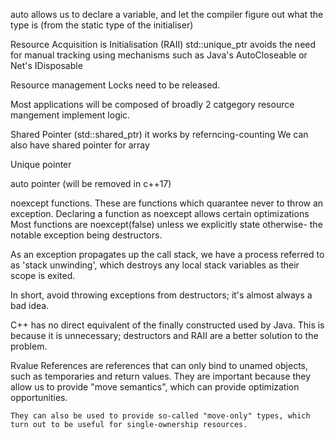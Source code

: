 auto allows us to declare a variable, and let the compiler figure out what the type is (from the static type of the initialiser)

Resource Acquisition is Initialisation (RAII)
    std::unique_ptr
    avoids the need for manual tracking using mechanisms such as Java's AutoCloseable or Net's IDisposable

Resource management
    Locks need to be released.

Most applications will be composed of broadly 2 catgegory
    resource mangement
    implement logic.

Shared Pointer (std::shared_ptr)
    it works by referncing-counting
    We can also have shared pointer for array

Unique pointer

auto pointer (will be removed in c++17)

noexcept functions. These are functions which quarantee never to throw an exception.
Declaring a function as noexcept allows certain optimizations
Most functions are noexcept(false) unless we explicitly state otherwise- the notable exception being destructors.

As an exception propagates up the call stack, we have a process referred to as 'stack unwinding', which destroys any local stack variables as their scope is exited.

In short, avoid throwing exceptions from destructors; it's almost always a bad idea. 

C++ has no direct equivalent of the finally constructed used by Java. This is because it is unnecessary; destructors and RAII are a better solution to the problem.

Rvalue References are references that can only bind to unamed objects, such as temporaries and return values. 
    They are important because they allow us to provide "move semantics", which can provide optimization opportunities.

    They can also be used to provide so-called "move-only" types, which turn out to be useful for single-ownership resources.